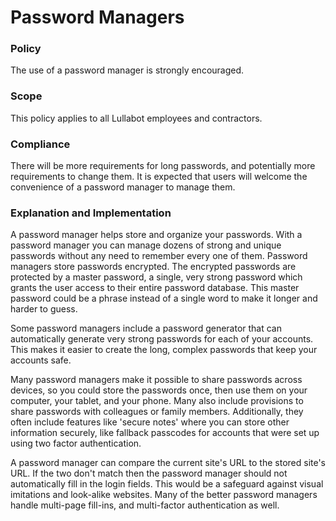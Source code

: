 # Password Managers

### Policy
The use of a password manager is strongly encouraged.

### Scope
This policy applies to all Lullabot employees and contractors.

### Compliance
There will be more requirements for long passwords, and potentially more requirements to change them. It is expected that users will welcome the convenience of a password manager to manage them.

### Explanation and Implementation
A password manager helps store and organize your passwords. With a password manager you can manage dozens of strong and unique passwords without any need to remember every one of them. Password managers store passwords encrypted. The encrypted passwords are protected by a master password, a single, very strong password which grants the user access to their entire password database. This master password could be a phrase instead of a single word to make it longer and harder to guess.

Some password managers include a password generator that can automatically generate very strong passwords for each of your accounts. This makes it easier to create the long, complex passwords that keep your accounts safe.

Many password managers make it possible to share passwords across devices, so you could store the passwords once, then use them on your computer, your tablet, and your phone. Many also include provisions to share passwords with colleagues or family members. Additionally, they often include features like 'secure notes' where you can store other information securely, like fallback passcodes for accounts that were set up using two factor authentication.

A password manager can compare the current site's URL to the stored site's URL. If the two don't match then the password manager should not automatically fill in the login fields. This would be a safeguard against visual imitations and look-alike websites. Many of the better password managers handle multi-page fill-ins, and multi-factor authentication as well.